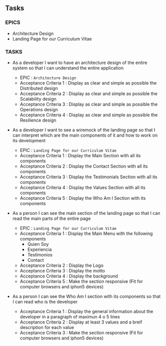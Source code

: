 ## Tasks

### EPICS

* Architecture Design
* Landing Page for our Curriculum Vitae

### TASKS

* As a developer I want to have an architecture design of the entire system so that I can understand the entire application
  * EPIC : ``` Architecture Design   ```
  * Acceptance Criteria 1 : Display as clear and simple as possible the Distributed design
  * Acceptance Criteria 2 : Display as clear and simple as possible the Scalability design
  * Acceptance Criteria 3 : Display as clear and simple as possible the Operations design
  * Acceptance Criteria 4 : Display as clear and simple as possible the Resilience design

* As a developer I want to see a wiremock of the landing page so that I can interpret which are the main components of it and how to work on its development 
  * EPIC : ``` Landing Page for our Curriculum Vitae  ```
  * Acceptance Criteria 1 : Display the Main Section with all its components
  * Acceptance Criteria 2 : Display the Contact Section with all its components
  * Acceptance Criteria 3 : Display the Testimonials Section with all its components
  * Acceptance Criteria 4 : Display the Values Section with all its components
  * Acceptance Criteria 5 : Display the Who Am I Section with its components

* As a person I can see the main section of the landing page so that I can read the main parts of the entire page 
  * EPIC : ``` Landing Page for our Curriculum Vitae  ```
  * Acceptance Criteria 1 : Display the Main Menu with the following components
    * Quien Soy
    * Experiencia
    * Testimonios
    * Contact
  * Acceptance Criteria 2 : Display the Logo
  * Acceptance Criteria 3 : Display the motto
  * Acceptance Criteria 4 : Display the background
  * Acceptance Criteria 5 : Make the section responsive (Fit for computer browsers and iphon5 devices)

* As a person I can see the Who Am I section with its components so that I can read who is the developer
  * Acceptance Criteria 1 : Display the general information about the developer in a paragraph of maximun 4 o 5 lines
  * Acceptance Criteria 2 : Display at least 3 values and a breif description for each value
  * Acceptance Criteria 3 : Make the section responsive (Fit for computer browsers and iphon5 devices)
